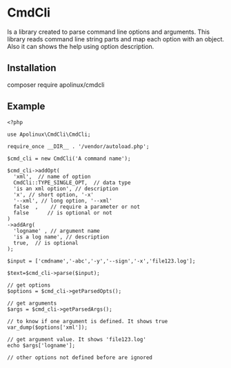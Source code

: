# CmdCli

Is a library created to parse command line options and arguments. 
This library reads command line string parts and map each option with an object.
Also it can shows the help using option description.

## Installation

composer require apolinux/cmdcli

## Example

```
<?php

use Apolinux\CmdCli\CmdCli;

require_once __DIR__ . '/vendor/autoload.php';

$cmd_cli = new CmdCli('A command name');

$cmd_cli->addOpt(
  'xml',  // name of option
  CmdCli::TYPE_SINGLE_OPT,  // data type
  'is an xml option', // description
  'x', // short option, '-x'
  '--xml', // long option, '--xml' 
  false  ,    // require a parameter or not
  false      // is optional or not
)
->addArg(
  'logname' , // argument name
  'is a log name', // description
  true,  // is optional
);

$input = ['cmdname','-abc','-y','--sign','-x','file123.log'];

$text=$cmd_cli->parse($input);

// get options
$options = $cmd_cli->getParsedOpts();

// get arguments
$args = $cmd_cli->getParsedArgs();

// to know if one argument is defined. It shows true
var_dump($options['xml']);

// get argument value. It shows 'file123.log'
echo $args['logname'];

// other options not defined before are ignored

```

